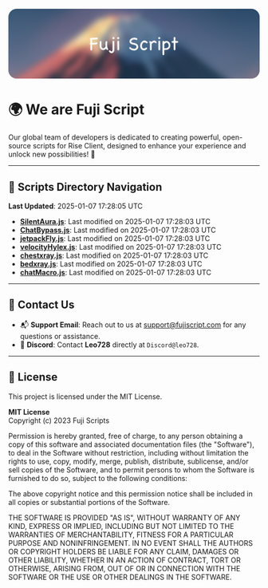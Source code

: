 ![Banner](.github/b.webp)

# 🌍 **We are Fuji Script**

Our global team of developers is dedicated to creating powerful, open-source scripts for Rise Client, designed to enhance your experience and unlock new possibilities! 🌟

---
<!-- SCRIPTS_NAVIGATION_START -->
## 📂 **Scripts Directory Navigation**

**Last Updated**: 2025-01-07 17:28:05 UTC

- **[SilentAura.js](scripts/SilentAura.js)**: Last modified on 2025-01-07 17:28:03 UTC
- **[ChatBypass.js](scripts/ChatBypass.js)**: Last modified on 2025-01-07 17:28:03 UTC
- **[jetpackFly.js](scripts/jetpackFly.js)**: Last modified on 2025-01-07 17:28:03 UTC
- **[velocityHylex.js](scripts/velocityHylex.js)**: Last modified on 2025-01-07 17:28:03 UTC
- **[chestxray.js](scripts/chestxray.js)**: Last modified on 2025-01-07 17:28:03 UTC
- **[bedxray.js](scripts/bedxray.js)**: Last modified on 2025-01-07 17:28:03 UTC
- **[chatMacro.js](scripts/chatMacro.js)**: Last modified on 2025-01-07 17:28:03 UTC

<!-- SCRIPTS_NAVIGATION_END -->

---

## 💬 **Contact Us**  
- 📬 **Support Email**: Reach out to us at [support@fujiscript.com](mailto:support@fujiscript.com) for any questions or assistance.  
- 💬 **Discord**: Contact **Leo728** directly at `Discord@leo728`.

---

## 📜 **License**

This project is licensed under the MIT License.  

**MIT License**  
Copyright (c) 2023 Fuji Scripts  

Permission is hereby granted, free of charge, to any person obtaining a copy of this software and associated documentation files (the "Software"), to deal in the Software without restriction, including without limitation the rights to use, copy, modify, merge, publish, distribute, sublicense, and/or sell copies of the Software, and to permit persons to whom the Software is furnished to do so, subject to the following conditions:  

The above copyright notice and this permission notice shall be included in all copies or substantial portions of the Software.  

THE SOFTWARE IS PROVIDED "AS IS", WITHOUT WARRANTY OF ANY KIND, EXPRESS OR IMPLIED, INCLUDING BUT NOT LIMITED TO THE WARRANTIES OF MERCHANTABILITY, FITNESS FOR A PARTICULAR PURPOSE AND NONINFRINGEMENT. IN NO EVENT SHALL THE AUTHORS OR COPYRIGHT HOLDERS BE LIABLE FOR ANY CLAIM, DAMAGES OR OTHER LIABILITY, WHETHER IN AN ACTION OF CONTRACT, TORT OR OTHERWISE, ARISING FROM, OUT OF OR IN CONNECTION WITH THE SOFTWARE OR THE USE OR OTHER DEALINGS IN THE SOFTWARE.  

